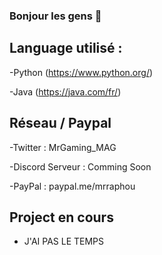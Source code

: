 ### Bonjour les gens 👋

## Language utilisé :

 -Python (https://www.python.org/)
 
 -Java (https://java.com/fr/)

## Réseau / Paypal

-Twitter : MrGaming_MAG

-Discord Serveur : Comming Soon

-PayPal : paypal.me/mrraphou

## Project en cours

 - J'AI PAS LE TEMPS

